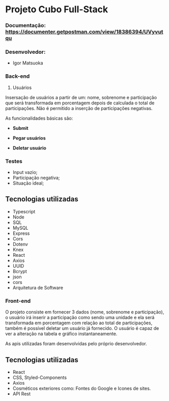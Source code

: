 # Projeto Cubo Full-Stack

### Documentação: https://documenter.getpostman.com/view/18386394/UVyvutqu

### Desenvolvedor:
- Igor Matsuoka

### Back-end
1. Usuários 

Insersação de usuários a partir de um: nome, sobrenome e participação que será transformada em porcentagem depois de calculada o total de participações. Não é permitido a inserção de participações negativas.

As funcionalidades básicas são:

- **Submit** 
    
- **Pegar usuários**

- **Deletar usuário**

### Testes
- Input vazio;
- Participação negativa;
- Situação ideal;
       
## Tecnologias utilizadas

- Typescript
- Node
- SQL
- MySQL
- Express
- Cors
- Dotenv
- Knex
- React
- Axios
- UUID
- Bcrypt
- json
- cors
- Arquitetura de Software

### Front-end

O projeto consiste em fornecer 3 dados (nome, sobrenome e participação), o usuário irá inserir a participação como sendo uma unidade e ela será transformada em porcentagem com relação ao total de participações, também é possível deletar um usuário já fornecido. O usuário é capaz de ver a alteração na tabela e gráfico instantaneamente.

As apis utilizadas foram desenvolvidas pelo próprio desenvolvedor.

## Tecnologias utilizadas
- React
- CSS, Styled-Components
- Axios
- Cosméticos exteriores como: Fontes do Google e Icones de sites.
- API Rest
